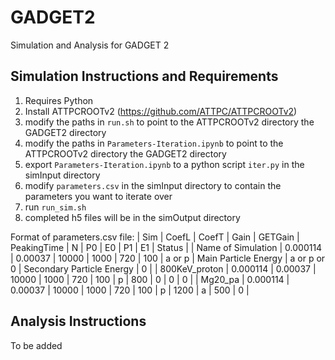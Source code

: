# GADGET2
Simulation and Analysis for GADGET 2

## Simulation Instructions and Requirements
1. Requires Python 
2. Install ATTPCROOTv2 (https://github.com/ATTPC/ATTPCROOTv2)
3. modify the paths in `run.sh` to point to the ATTPCROOTv2 directory the GADGET2 directory
4. modify the paths in `Parameters-Iteration.ipynb` to point to the ATTPCROOTv2 directory the GADGET2 directory
5. export `Parameters-Iteration.ipynb` to a python script `iter.py` in the simInput directory
6. modify `parameters.csv` in the simInput directory to contain the parameters you want to iterate over
7. run `run_sim.sh`
8. completed h5 files will be in the simOutput directory

Format of parameters.csv file:
| Sim | CoefL | CoefT | Gain | GETGain | PeakingTime | N | P0 | E0 | P1 | E1 | Status |
| Name of Simulation | 0.000114 | 0.00037 | 10000 | 1000 | 720 | 100 | a or p | Main Particle Energy | a or p or 0 | Secondary Particle Energy | 0 |
| 800KeV_proton | 0.000114 | 0.00037 | 10000 | 1000 | 720 | 100 | p | 800 | 0 | 0 | 0 |
| Mg20_pa | 0.000114 | 0.00037 | 10000 | 1000 | 720 | 100 | p | 1200 | a | 500 | 0 |


## Analysis Instructions
To be added